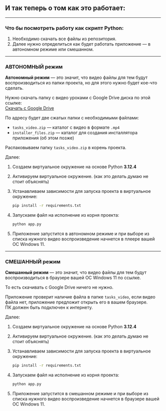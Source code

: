 ## И так теперь о том как это работает:

---

### Что бы посмотреть работу как скрипт Python:

1. Необходимо скачать все файлы из репозитория.
2. Далее нужно определиться как будет работать приложение — в автономном режиме или смешанном.

---

### АВТОНОМНЫЙ режим

**Автономный режим** — это значит, что видео файлы для тем будут воспроизводиться из папки проекта, но для этого нужно будет кое-что сделать.

Нужно скачать папку с видео уроками с Google Drive диска по этой ссылке:  
[Скачать с Google Drive](https://drive.google.com/drive/folders/1SfGQPMo_QEpEPovP6XomKNMlFXAfftdn?usp=drive_link)

По адресу будет две сжатых папки с необходимыми файлами:
- `tasks_video.zip` — каталог с видео в формате `.mp4`
- `installer_files.zip` — каталог для создания инсталлятора приложения (об этом позже)

Распаковываем папку `tasks_video.zip` в корень проекта.

Далее:

1. Создаем виртуальное окружение на основе Python **3.12.4**
2. Активируем виртуальное окружение. (как это делать думаю не стоит объяснять)
3. Устанавливаем зависимости для запуска проекта в виртуальное окружение:

    ```bash
    pip install -r requirements.txt
    ```

4. Запускаем файл на исполнение из корня проекта:

    ```bash
    python app.py
    ```

5. Приложение запустится в автономном режиме и при выборе из списка нужного видео воспроизведение начнется в плеере вашей ОС Windows 11.

---

### СМЕШАННЫЙ режим

**Смешанный режим** — это значит, что видео файлы для тем будут воспроизводиться в браузере вашей ОС Windows 11 по ссылке.

То есть скачивать с Google Drive ничего не нужно.

Приложение проверит наличие файла в папке `tasks_video`, если видео файла нет, приложение предложит открыть его в вашем браузере.  
ПК должен быть подключен к интернету.

Далее:

1. Создаем виртуальное окружение на основе Python **3.12.4**
2. Активируем виртуальное окружение. (как это делать думаю не стоит объяснять)
3. Устанавливаем зависимости для запуска проекта в виртуальное окружение:

    ```bash
    pip install -r requirements.txt
    ```

4. Запускаем файл на исполнение из корня проекта:

    ```bash
    python app.py
    ```

5. Приложение запустится в смешанном режиме и при выборе из списка нужного видео воспроизведение начнется в браузере вашей ОС Windows 11.
